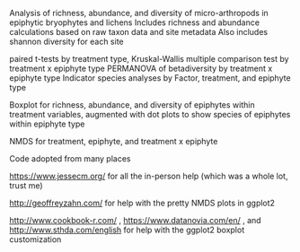 Analysis of richness, abundance, and diversity of micro-arthropods in epiphytic bryophytes and lichens 
Includes richness and abundance calculations based on raw taxon data and site metadata
Also includes shannon diversity for each site 

paired t-tests by treatment type, 
Kruskal-Wallis multiple comparison test by treatment x epiphyte type
PERMANOVA of betadiversity by treatment x epiphyte type 
Indicator species analyses by Factor, treatment, and epiphyte type 
 

Boxplot for richness, abundance, and diversity of epiphytes within treatment variables, augmented with dot plots to show species of epiphytes within epiphyte type 

NMDS for treatment, epiphyte, and treatment x epiphyte 
 
 
 Code adopted from many places
 
 https://www.jessecm.org/ for all the in-person help (which was a whole lot, trust me) 
 
 http://geoffreyzahn.com/ for help with the pretty NMDS plots in ggplot2
 
 http://www.cookbook-r.com/ , https://www.datanovia.com/en/ , and http://www.sthda.com/english for help with the ggplot2 boxplot customization 
 
